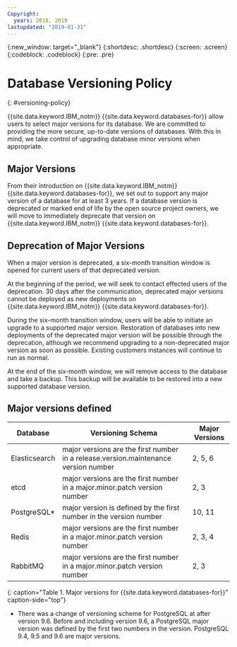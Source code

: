 ```yaml
---
Copyright:
  years: 2018, 2019
lastupdated: "2019-01-31"
---
```


{:new_window: target="_blank"}
{:shortdesc: .shortdesc}
{:screen: .screen}
{:codeblock: .codeblock}
{:pre: .pre}


# Database Versioning Policy
{: #versioning-policy}

{{site.data.keyword.IBM_notm}} {{site.data.keyword.databases-for}} allow users to select major versions for its database. We are committed to providing the more secure, up-to-date versions of databases. With this in mind, we take control of upgrading database minor versions when appropriate.

## Major Versions

From their introduction on {{site.data.keyword.IBM_notm}} {{site.data.keyword.databases-for}}, we set out to support any major version of a database for at least 3 years. If a database version is deprecated or marked end of life by the open source project owners, we will move to immediately deprecate that version on {{site.data.keyword.IBM_notm}} {{site.data.keyword.databases-for}}.

## Deprecation of Major Versions 

When a major version is deprecated, a six-month transition window is opened for current users of that deprecated version.

At the beginning of the period, we will seek to contact effected users of the deprecation. 30 days after the communication, deprecated major versions cannot be deployed as new deployments on {{site.data.keyword.IBM_notm}} {{site.data.keyword.databases-for}}.

During the six-month transition window, users will be able to initiate an upgrade to a supported major version. Restoration of databases into new deployments of the deprecated major version will be possible through the deprecation, although we recommend upgrading to a non-deprecated major version as soon as possible. Existing customers instances will continue to run as normal.

At the end of the six-month window, we will remove access to the database and take a backup. This backup will be available to be restored into a new supported database version.

## Major versions defined

Database|Versioning Schema|Major Versions
----------|---------|----------
Elasticsearch|major versions are the first number in a release.version.maintenance version number|2, 5, 6
etcd|major versions are the first number in a major.minor.patch version number|2, 3
PostgreSQL*|major version is defined by the first number in the version number| 10, 11
Redis|major versions are the first number in a major.minor.patch version number|2, 3, 4
RabbitMQ|major versions are the first number in a major.minor.patch version number|2, 3
{: caption="Table 1. Major versions for {{site.data.keyword.databases-for}}" caption-side="top"}


* There was a change of versioning scheme for PostgreSQL at after version 9.6. Before and including version 9.6, a PostgreSQL major version was defined by the first two numbers in the version. PostgreSQL 9.4, 9.5 and 9.6 are major versions.



